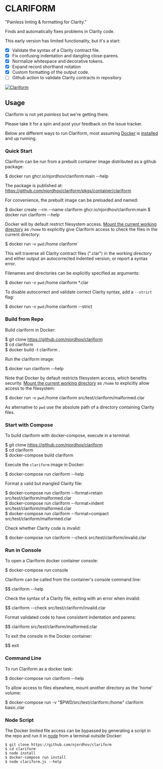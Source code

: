 # CLARIFORM

"Painless linting & formatting for Clarity."

Finds and automatically fixes problems in Clarity code.

This early version has limited functionality, but it's a start:

- [x] Validate the syntax of a Clarity contract file.
- [x] Fix confusing indentation and dangling close-parens.
- [x] Normalize whitespace and decorative tokens.
- [x] Expand record shorthand notation
- [x] Custom formatting of the output code.
- [ ] Github action to validate Clarity contracts in repository

[![Clariform](https://github.com/njordhov/clariform/actions/workflows/main.yml/badge.svg)](https://github.com/njordhov/clariform/actions/workflows/main.yml)

## Usage 

Clariform is not yet *painless* but we're getting there.

Please take it for a spin and post your feedback on the issue tracker.

Below are different ways to run Clariform, most assuming [Docker](https://www.docker.com/) is [installed](https://docs.docker.com/engine/install/) and up running.

### Quick Start

Clariform can be run from a prebuilt container image distributed as a github package:

$ docker run ghcr.io/njordhov/clariform:main --help

The package is published at: https://github.com/njordhov/clariform/pkgs/container/clariform

For convenience, the prebuilt image can be preloaded and named:

$ docker create --rm --name clariform ghcr.io/njordhov/clariform:main 
$ docker run clariform --help

Docker will by default restrict filesystem access.
[Mount the current working directory](https://docs.docker.com/engine/reference/commandline/run/#mount-volume--v---read-only) as `/home` to explicitly give Clariform access to check the files in the current directory:

$ docker run -v `pwd`:/home clariform`

This will traverse all Clarity contract files (".clar") in the working directory and either
output an autocorrected indented version, or report a syntax error. 

Filenames and directories can be explicitly specified as arguments:

$ docker run -v `pwd`:/home clariform *.clar

To disable autocorrect and validate correct Clarity syntax, add a `--strict` flag:

$ docker run -v `pwd`:/home clariform --strict

### Build from Repo

Build clariform in Docker:

$ git clone https://github.com/njordhov/clariform   
$ cd clariform   
$ docker build -t clariform .  

Run the clariform image:

$ docker run clariform --help

Note that Docker by default restricts filesystem access, which benefits security.
[Mount the current working directory](https://docs.docker.com/engine/reference/commandline/run/#mount-volume--v---read-only) as `/home` to explicitly allow access to the filesystem:

$ docker run -v `pwd`:/home clariform src/test/clariform/malformed.clar

As alternative to ``pwd`` use the absolute path of a directory containing Clarity files.
 
### Start with Compose

To build clariform with docker-compose, execute in a terminal:

$ git clone https://github.com/njordhov/clariform    
$ cd clariform   
$ docker-compose build clariform  

Execute the `clariform` image in Docker: 

$ docker-compose run clariform --help

Format a valid but mangled Clarity file:

$ docker-compose run clariform --format=retain src/test/clariform/malformed.clar  
$ docker-compose run clariform --format=indent src/test/clariform/malformed.clar  
$ docker-compose run clariform --format=compact src/test/clariform/malformed.clar  

Check whether Clarity code is invalid:

$ docker-compose run clariform --check src/test/clariform/invalid.clar

### Run in Console

To open a Clariform docker container console: 
 
$ docker-compose run console  

Clariform can be called from the container's console command line:

$$ clariform --help

Check the syntax of a Clarity file, exiting with an error when invalid:

$$ clariform --check src/test/clariform/invalid.clar

Format validated code to have consistent indentation and parens:

$$ clariform src/test/clariform/malformed.clar

To exit the console in the Docker container:

$$ exit

### Command Line 

To run Clariform as a docker task:

$ docker-compose run clariform --help

To allow access to files elsewhere, mount another directory as the 'home' volume:

$ docker-compose run -v "$PWD/src/test/clariform:/home" clariform basic.clar

### Node Script

The Docker limited file access can be bypassed by generating a script in
the repo and run it in [node](https://nodejs.org/en/) from a terminal outside Docker:

```
$ git clone https://github.com/njordhov/clariform    
$ cd clariform  
$ node install  
$ docker-compose run install  
$ node clariform.js --help
```  
